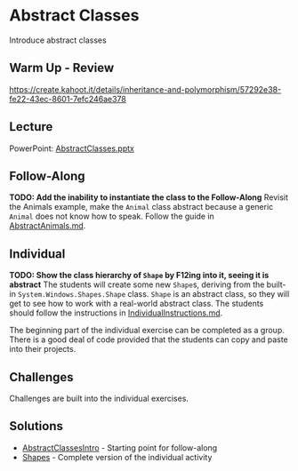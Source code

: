 # Abstract Classes
Introduce abstract classes

## Warm Up - Review
https://create.kahoot.it/details/inheritance-and-polymorphism/57292e38-fe22-43ec-8601-7efc246ae378

## Lecture
PowerPoint: [AbstractClasses.pptx](AbstractClasses.pptx)

## Follow-Along
**TODO: Add the inability to instantiate the class to the Follow-Along**
Revisit the Animals example, make the `Animal` class abstract because a generic `Animal` does not know how to speak. Follow the guide in [AbstractAnimals.md](AbstractAnimals.md).

## Individual
**TODO: Show the class hierarchy of `Shape` by F12ing into it, seeing it is abstract**
The students will create some new `Shape`s, deriving from the built-in `System.Windows.Shapes.Shape` class. `Shape` is an abstract class, so they will get to see how to work with a real-world abstract class. The students should follow the instructions in [IndividualInstructions.md](IndividualInstructions.md).

The beginning part of the individual exercise can be completed as a group. There is a good deal of code provided that the students can copy and paste into their projects.

## Challenges
Challenges are built into the individual exercises.

## Solutions
- [AbstractClassesIntro](AbstractClassesIntro/) - Starting point for follow-along
- [Shapes](Shapes/) - Complete version of the individual activity